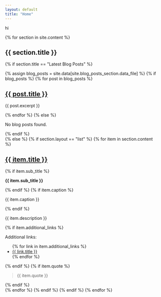 ```yaml
---
layout: default
title: "Home"
---
```


<div>hi</div>

{% for section in site.content %}
## {{ section.title }}

{% if section.title == "Latest Blog Posts" %}
<div id="latest-posts">
  {% assign blog_posts = site.data[site.blog_posts_section.data_file] %}
  {% if blog_posts %}
    {% for post in blog_posts %}
      <div class="post">
        <h2><a href="{{ post.url }}">{{ post.title }}</a></h2>
        <p>{{ post.excerpt }}</p>
      </div>
    {% endfor %}
  {% else %}
    <p>No blog posts found.</p>
  {% endif %}
</div>
{% else %}
{% if section.layout == "list" %}
{% for item in section.content %}
<div class="post">
  <h2><a href="{{ item.link }}">{{ item.title }}</a></h2>
  {% if item.sub_title %}
  <p><strong>{{ item.sub_title }}</strong></p>
  {% endif %}
  {% if item.caption %}
  <p>{{ item.caption }}</p>
  {% endif %}
  <p>{{ item.description }}</p>
  {% if item.additional_links %}
  <p>Additional links:</p>
  <ul>
    {% for link in item.additional_links %}
    <li><a href="{{ link.url }}"><i class="{{ link.icon }}"></i> {{ link.title }}</a></li>
    {% endfor %}
  </ul>
  {% endif %}
  {% if item.quote %}
  <blockquote>{{ item.quote }}</blockquote>
  {% endif %}
</div>
{% endfor %}
{% endif %}
{% endif %}
{% endfor %}
